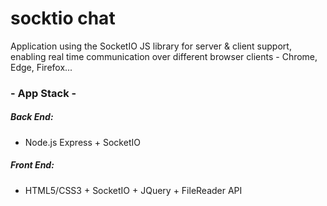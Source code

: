 # socktio chat

Application using the SocketIO JS library for server & client support, enabling real time communication over different browser clients - Chrome, Edge, Firefox...

### - App Stack -

##### Back End:
- Node.js Express + SocketIO
##### Front End: 
- HTML5/CSS3 + SocketIO + JQuery + FileReader API


